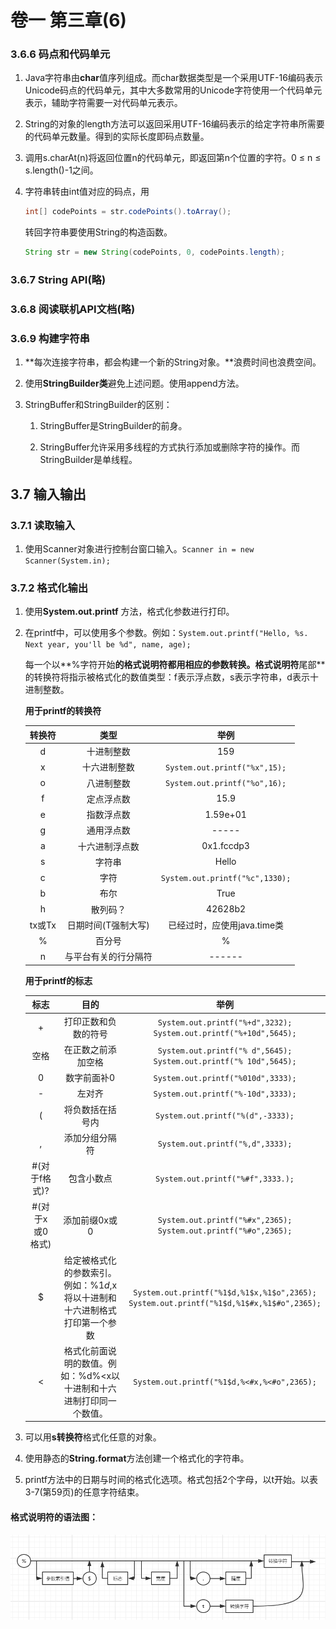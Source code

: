 # 卷一 第三章(6)

### 3.6.6 码点和代码单元

1. Java字符串由**char**值序列组成。而char数据类型是一个采用UTF-16编码表示Unicode码点的代码单元，其中大多数常用的Unicode字符使用一个代码单元表示，辅助字符需要一对代码单元表示。

2. String的对象的length方法可以返回采用UTF-16编码表示的给定字符串所需要的代码单元数量。得到的实际长度即码点数量。

3. 调用s.charAt(n)将返回位置n的代码单元，即返回第n个位置的字符。0 ≤ n ≤ s.length()-1之间。

4. 字符串转由int值对应的码点，用

   ```java
   int[] codePoints = str.codePoints().toArray();
   ```

   转回字符串要使用String的构造函数。

   ```java
   String str = new String(codePoints, 0, codePoints.length);
   ```
### 3.6.7 String API(略)
### 3.6.8 阅读联机API文档(略)
### 3.6.9 构建字符串
1. **每次连接字符串，都会构建一个新的String对象。**浪费时间也浪费空间。

2. 使用**StringBuilder类**避免上述问题。使用append方法。

3. StringBuffer和StringBuilder的区别：

   1. StringBuffer是StringBuilder的前身。

   2. StringBuffer允许采用多线程的方式执行添加或删除字符的操作。而StringBuilder是单线程。
## 3.7 输入输出
### 3.7.1 读取输入

1. 使用Scanner对象进行控制台窗口输入。```Scanner in = new Scanner(System.in); ```


### 3.7.2 格式化输出

1. 使用**System.out.printf** 方法，格式化参数进行打印。

2. 在printf中，可以使用多个参数。例如：```System.out.printf("Hello, %s. Next year, you'll be %d", name, age);```

   每一个以**%字符开始**的格式说明符都用相应的参数转换。格式说明符**尾部**的转换符将指示被格式化的数值类型：f表示浮点数，s表示字符串，d表示十进制整数。

   **用于printf的转换符**

   | 转换符 |         类型         |                举例                 |
   | :----: | :------------------: | :---------------------------------: |
   |   d    |      十进制整数      |                 159                 |
   |   x    |     十六进制整数     |  ```System.out.printf("%x",15);```  |
   |   o    |      八进制整数      |  ```System.out.printf("%o",16);```  |
   |   f    |      定点浮点数      |                15.9                 |
   |   e    |      指数浮点数      |              1.59e+01               |
   |   g    |      通用浮点数      |                -----                |
   |   a    |    十六进制浮点数    |             0x1.fccdp3              |
   |   s    |        字符串        |                Hello                |
   |   c    |         字符         | ```System.out.printf("%c",1330);``` |
   |   b    |         布尔         |                True                 |
   |   h    |       散列码？       |               42628b2               |
   | tx或Tx | 日期时间(T强制大写)  |     已经过时，应使用java.time类     |
   |   %    |        百分号        |                  %                  |
   |   n    | 与平台有关的行分隔符 |               ------                |

   **用于printf的标志**

   |      标志       |                             目的                             |                             举例                             |
   | :-------------: | :----------------------------------------------------------: | :----------------------------------------------------------: |
   |        +        |                     打印正数和负数的符号                     | ```System.out.printf("%+d",3232);```<br/> ```System.out.printf("%+10d",5645);``` |
   |      空格       |                      在正数之前添加空格                      | ```System.out.printf("% d",5645);```<br/> ```System.out.printf("% 10d",5645);``` |
   |        0        |                         数字前面补0                          |            ```System.out.printf("%010d",3333);```            |
   |        -        |                            左对齐                            |            ```System.out.printf("%-10d",3333);```            |
   |        (        |                       将负数括在括号内                       |            ```System.out.printf("%(d",-3333);```             |
   |        ,        |                        添加分组分隔符                        |             ```System.out.printf("%,d",3333);```             |
   |  #(对于f格式)?  |                          包含小数点                          |            ```System.out.printf("%#f",3333.);```             |
   | #(对于x或0格式) |                        添加前缀0x或0                         | ```System.out.printf("%#x",2365);```<br />```System.out.printf("%#o",2365);``` |
   |        $        | 给定被格式化的参数索引。例如：%1$d,%1$x将以十进制和十六进制格式打印第一个参数 | ```System.out.printf("%1$d,%1$x,%1$o",2365);```<br />```System.out.printf("%1$d,%1$#x,%1$#o",2365);``` |
   |        <        | 格式化前面说明的数值。例如：%d%<x以十进制和十六进制打印同一个数值。 |       ```System.out.printf("%1$d,%<#x,%<#o",2365);```        |

3. 可以用**s转换符**格式化任意的对象。

4. 使用静态的**String.format**方法创建一个格式化的字符串。

5. printf方法中的日期与时间的格式化选项。格式包括2个字母，以t开始。以表3-7(第59页)的任意字符结束。

#### 格式说明符的语法图：

![](imgs/格式说明符语法图.png)
